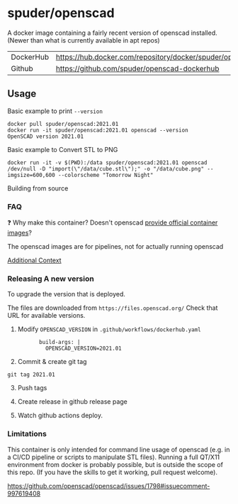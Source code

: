 # spuder/openscad

A docker image containing a fairly recent version of openscad installed. (Newer than what is currently available in apt repos)

| | |
|---|---|
|DockerHub| https://hub.docker.com/repository/docker/spuder/openscad | 
|Github| https://github.com/spuder/openscad-dockerhub | 
## Usage

Basic example to print `--version`
```
docker pull spuder/openscad:2021.01
docker run -it spuder/openscad:2021.01 openscad --version
OpenSCAD version 2021.01
```

Basic example to Convert STL to PNG
```
docker run -it -v $(PWD):/data spuder/openscad:2021.01 openscad /dev/null -D "import(\"/data/cube.stl\");" -o "/data/cube.png" --imgsize=600,600 --colorscheme "Tomorrow Night"
```

Building from source

### FAQ
:question: Why make this container? Doesn't openscad [provide official container images](https://hub.docker.com/u/openscad)? 

The openscad images are for pipelines, not for actually running openscad

[Additional Context](https://github.com/openscad/docker-openscad/issues/3#issuecomment-1001055766)


### Releasing A new version

To upgrade the version that is deployed.

The files are downloaded from `https://files.openscad.org/` Check that URL for available versions. 

1. Modify `OPENSCAD_VERSION` in `.github/workflows/dockerhub.yaml`

```
          build-args: |
            OPENSCAD_VERSION=2021.01
```

2. Commit & create git tag
```
git tag 2021.01
```

3. Push tags

4. Create release in github release page

5. Watch github actions deploy. 

### Limitations

This container is only intended for command line usage of openscad (e.g. in a CI/CD pipeline or scripts to manipulate STL files). Running a full QT/X11 environment from docker is probably possible, but is outside the scope of this repo. (If you have the skills to get it working, pull request welcome). 

https://github.com/openscad/openscad/issues/1798#issuecomment-997619408